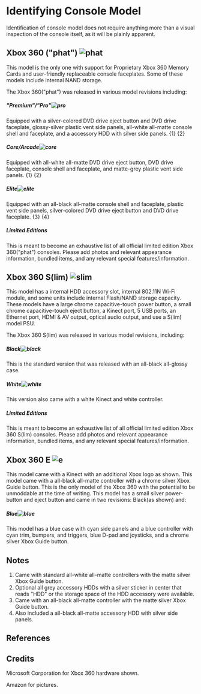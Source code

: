 # Identifying Console Model

Identification of console model does not require anything more than a visual inspection of the console itself, as it will be plainly apparent.

## Xbox 360 ("phat") ![phat](../../media/EwSE9q7N-v5h6UDK3myuxOgxGH4uTJimWHW_HB1H150.png)

This model is the only one with support for Proprietary Xbox 360 Memory Cards and user-friendly replaceable console faceplates. Some of these models include internal NAND storage.

The Xbox 360("phat") was released in various model revisions including:

##### "Premium"/"Pro"![pro](../../media/130px-Xbox-360-Pro-wController.jpg)

Equipped with a silver-colored DVD drive eject button and DVD drive faceplate, glossy-silver plastic vent side panels, all-white all-matte console shell and faceplate, and a accessory HDD with silver side panels. {1} {2}



##### Core/Arcade![core](../../media/Xbox-360-Arcade-wController.jpg)

Equipped with all-white all-matte DVD drive eject button, DVD drive faceplate, console shell and faceplate, and matte-grey plastic vent side panels.  {1} {2}

##### Elite![elite](../../media/Xbox-360-Elite-wController.jpg)

Equipped with an all-black all-matte console shell and faceplate, plastic vent side panels, silver-colored DVD drive eject button and DVD drive faceplate. {3} {4}

##### Limited Editions

This is meant to become an exhaustive list of all official limited edition Xbox 360("phat") consoles. Please add photos and relevant appearance information, bundled items, and any relevant special features/information.

## Xbox 360 S(lim) ![slim](../../media/jcxqh2ZJ1NSQ29XzLEDCkc54udmtCohQSOsBSK5GSr8.png)

This model has a internal HDD accessory slot, internal 802.11N Wi-Fi module, and some units include internal Flash/NAND storage capacity. These models have a large chrome capacitive-touch power button, a small chrome capacitive-touch eject button, a Kinect port, 5 USB ports, an Ethernet port, HDMI & AV output, optical audio output, and use a S(lim) model PSU.

The Xbox 360 S(lim) was released in various model revisions, including:

##### Black![black](../../media/xbox-360-slim-black.jpg)

This is the standard version that was released with an all-black all-glossy case.

##### White![white](../../media/xbox-360-slim-white.jpg)

This version also came with a white Kinect and white controller.

##### Limited Editions

This is meant to become an exhaustive list of all official limited edition Xbox 360 S(lim) consoles. Please add photos and relevant appearance information, bundled items, and any relevant special features/information.

## Xbox 360 E ![e](../../media/xbox-360-e.jpg)

This model came with a Kinect with an additional Xbox logo as shown. This model came with a all-black all-matte controller with a chrome silver Xbox Guide button. This is the only model of the Xbox 360 with the potential to be unmoddable at the time of writing. This model has a small silver power-button and eject button and came in two revisions: Black(as shown) and:



##### Blue![blue](../../media/Xbox-360-E-Blue.jpg)



This model has a blue case with cyan side panels and a blue controller with cyan trim, bumpers, and triggers, blue D-pad and joysticks, and a chrome silver Xbox Guide button.

## Notes

1. Came with standard all-white all-matte controllers with the matte silver Xbox Guide button.
2. Optional all grey accessory HDDs with a silver sticker in center that reads "HDD" or the storage space of the HDD accessory were available.
3. Came with an all-black all-matte controller with the matte silver Xbox Guide button. 
4. Also included a all-black all-matte accessory HDD with silver side panels.

## References



## Credits

Microsoft Corporation for Xbox 360 hardware shown.

Amazon for pictures.